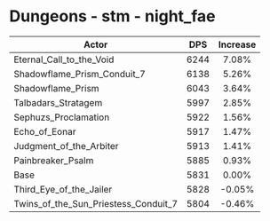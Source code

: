 # Dungeons - stm - night_fae
| Actor | DPS | Increase |
|---|:---:|:---:|
|Eternal_Call_to_the_Void|6244|7.08%|
|Shadowflame_Prism_Conduit_7|6138|5.26%|
|Shadowflame_Prism|6043|3.64%|
|Talbadars_Stratagem|5997|2.85%|
|Sephuzs_Proclamation|5922|1.56%|
|Echo_of_Eonar|5917|1.47%|
|Judgment_of_the_Arbiter|5913|1.41%|
|Painbreaker_Psalm|5885|0.93%|
|Base|5831|0.00%|
|Third_Eye_of_the_Jailer|5828|-0.05%|
|Twins_of_the_Sun_Priestess_Conduit_7|5804|-0.46%|
